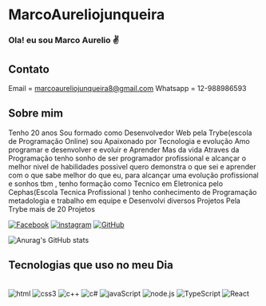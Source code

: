 # MarcoAureliojunqueira


### Ola! eu sou Marco Aurelio ✌️

## Contato 
Email = marcoaureliojunqueira8@gmail.com  Whatsapp = 12-988986593

## Sobre mim
Tenho 20 anos Sou formado como Desenvolvedor Web pela Trybe(escola de Programação Online) 
sou Apaixonado por Tecnologia e evolução  Amo programar e desenvolver e evoluir e Aprender Mas da vida Atraves da Programação
tenho sonho de ser programador profissional e alcançar o melhor nivel de habilidades possivel quero demonstra o que sei
e aprender com o que sabe melhor do que eu, para alcançar uma evolução profissional e sonhos tbm , tenho formação como 
Tecnico em Eletronica pelo Cephas(Escola Tecnica Profissional ) tenho conhecimento de Programação metadologia e trabalho em
equipe e Desenvolvi diversos Projetos Pela Trybe mais de 20 Projetos



[![Facebook](https://img.shields.io/badge/Facebook-1877F2?style=for-the-badge&logo=facebook&logoColor=white)](https://www.facebook.com/marco.alcino.5/)
[![instagram](https://img.shields.io/badge/Instagram-E4405F?style=for-the-badge&logo=instagram&logoColor=white)](https://www.instagram.com/marcojunqueira2003/)
[![GitHub](https://img.shields.io/badge/GitHub-100000?style=for-the-badge&logo=github&logoColor=white)](https://github.com/MarcoAureliojunqueira)

![Anurag's GitHub stats](https://github-readme-stats.vercel.app/api?username=MarcoAureliojunqueira&theme=dracula)


## Tecnologias que uso no meu Dia


<div style="display: inline_block"><br/>
<img align="center" alt="html" src="https://img.shields.io/badge/HTML-239120?style=for-the-badge&logo=html5&logoColor=white">
<img align="center" alt="css3" src="https://img.shields.io/badge/CSS3-1572B6?style=for-the-badge&logo=css3&logoColor=white">
<img align="center" alt="c++" src="https://img.shields.io/badge/C%2B%2B-00599C?style=for-the-badge&logo=c%2B%2B&logoColor=white">
<img align="center" alt="c#" src="https://img.shields.io/badge/C%23-239120?style=for-the-badge&logo=c-sharp&logoColor=white">

<img align="center" alt="javaScript" src="https://img.shields.io/badge/JavaScript-F7DF1E?style=for-the-badge&logo=javascript&logoColor=black">
<img align="center" alt="node.js" src="https://img.shields.io/badge/Node.js-43853D?style=for-the-badge&logo=node.js&logoColor=white">
<img align="center" alt="TypeScript" src="https://img.shields.io/badge/TypeScript-007ACC?style=for-the-badge&logo=typescript&logoColor=white">
<img align="center" alt="React" src="https://img.shields.io/badge/React-20232A?style=for-the-badge&logo=react&logoColor=61DAFB">
<div><br>
  


